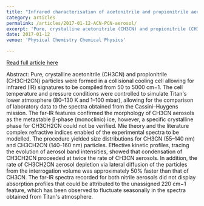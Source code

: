 ```yaml
---
title: "Infrared characterisation of acetonitrile and propionitrile aerosols under Titan's atmospheric conditions"
category: articles
permalink: /articles/2017-01-12-ACN-PCN-aerosol/ 
excerpt: 'Pure, crystalline acetonitrile (CH3CN) and propionitrile (CH3CH2CN) particles were formed in a collisional cooling cell allowing for infrared  signatures to be compiled from 50 to 5000 cm−1. The cell temperature and pressure conditions were controlled to simulate Titan's lower atmosphere (80–130 K and 1–100 mbar), allowing for the comparison of laboratory data to the spectra obtained from the Cassini–Huygens mission.'
date: 2017-01-12
venue: 'Physical Chemistry Chemical Physics'

---
```


<a href='https://doi.org/10.1039/C6CP08110J'>Read full article here</a>

Abstract: Pure, crystalline acetonitrile (CH3CN) and propionitrile (CH3CH2CN) particles were formed in a collisional cooling cell allowing for infrared (IR) signatures to be compiled from 50 to 5000 cm−1. The cell temperature and pressure conditions were controlled to simulate Titan's lower atmosphere (80–130 K and 1–100 mbar), allowing for the comparison of laboratory data to the spectra obtained from the Cassini–Huygens mission. The far-IR features confirmed the morphology of CH3CN aerosols as the metastable β-phase (monoclinic) ice, however, a specific crystalline phase for CH3CH2CN could not be verified. Mie theory and the literature complex refractive indices enabled of the experimental spectra to be modelled. The procedure yielded size distributions for CH3CN (55–140 nm) and CH3CH2CN (140–160 nm) particles. Effective kinetic profiles, tracing the evolution of aerosol band intensities, showed that condensation of CH3CH2CN proceeded at twice the rate of CH3CN aerosols. In addition, the rate of CH3CH2CN aerosol depletion via lateral diffusion of the particles from the interrogation volume was approximately 50% faster than that of CH3CN. The far-IR spectra recorded for both nitrile aerosols did not display absorption profiles that could be attributed to the unassigned 220 cm−1 feature, which has been observed to fluctuate seasonally in the spectra obtained from Titan's atmosphere.
